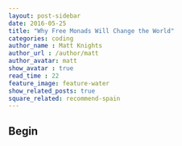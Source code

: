 ```yaml
---
layout: post-sidebar
date: 2016-05-25
title: "Why Free Monads Will Change the World"
categories: coding
author_name : Matt Knights
author_url : /author/matt
author_avatar: matt
show_avatar : true
read_time : 22
feature_image: feature-water
show_related_posts: true
square_related: recommend-spain
---
```


## Begin
